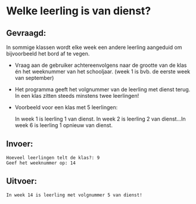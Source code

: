 # Welke leerling is van dienst?

## Gevraagd:

In sommige klassen wordt elke week een andere leerling aangeduid om bijvoorbeeld het bord af te vegen.

* Vraag aan de gebruiker achtereenvolgens naar de grootte van de klas én het weeknummer van het schooljaar. (week 1 is bvb. de eerste week van september)
* Het programma geeft het volgnummer van de leerling met dienst terug. In een klas zitten steeds minstens twee leerlingen!

* Voorbeeld voor een klas met 5 leerlingen:
 
  In week 1 is leerling 1 van dienst. In week 2 is leerling 2 van dienst...In week 6 is leerling 1 opnieuw van dienst.

## Invoer:
```
Hoeveel leerlingen telt de klas?: 9
Geef het weeknummer op: 14
```

## Uitvoer: 

```
In week 14 is leerling met volgnummer 5 van dienst!
```
